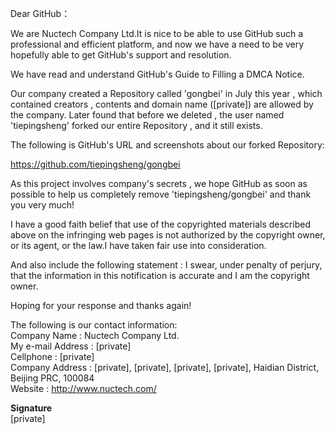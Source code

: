 Dear GitHub：

We are Nuctech Company Ltd.It is nice to be able to use GitHub such a professional and efficient platform, and now we have a need to be very hopefully able to get GitHub's support and resolution.

We have read and understand GitHub's Guide to Filling a DMCA Notice.

Our company created a Repository called 'gongbei' in July this year , which contained creators , contents and domain name ([private]) are allowed by the company. Later found that before we deleted , the user named 'tiepingsheng' forked our entire Repository , and it still exists.

The following is GitHub's URL and screenshots about our forked Repository:
       
https://github.com/tiepingsheng/gongbei


As this project involves company's secrets , we hope GitHub as soon as possible to help us completely remove 'tiepingsheng/gongbei' and thank you very much!

I have a good faith belief that use of the copyrighted materials described above on the infringing web pages is not authorized by the copyright owner, or its agent, or the law.I have taken fair use into consideration.  

And also include the following statement : I  swear, under penalty of perjury, that the information in this notification is accurate and I am the copyright owner.

Hoping for your response and thanks again!
        
The following is our contact information:                   
Company Name : Nuctech Company Ltd.  
My e-mail Address : [private]  
Cellphone : [private]  
Company Address :  [private], [private], [private], [private], Haidian District, Beijing PRC, 100084            
Website : http://www.nuctech.com/

**Signature**  
[private]
